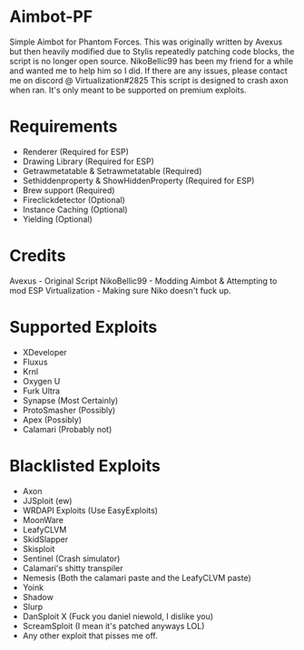 # Aimbot-PF
Simple Aimbot for Phantom Forces.
This was originally written by Avexus but then heavily modified due to Stylis repeatedly patching code blocks, the script is no longer open source.
NikoBellic99 has been my friend for a while and wanted me to help him so I did.
If there are any issues, please contact me on discord @ Virtualization#2825
This script is designed to crash axon when ran. It's only meant to be supported on premium exploits. 

# Requirements
- Renderer (Required for ESP)
- Drawing Library (Required for ESP)
- Getrawmetatable & Setrawmetatable (Required)
- Sethiddenproperty & ShowHiddenProperty (Required for ESP)
- Brew support (Required)
- Fireclickdetector (Optional)
- Instance Caching (Optional)
- Yielding (Optional)

# Credits
Avexus - Original Script
NikoBellic99 - Modding Aimbot & Attempting to mod ESP
Virtualization - Making sure Niko doesn't fuck up.

# Supported Exploits
- XDeveloper
- Fluxus
- Krnl
- Oxygen U
- Furk Ultra
- Synapse (Most Certainly)
- ProtoSmasher (Possibly)
- Apex (Possibly)
- Calamari (Probably not)

# Blacklisted Exploits
- Axon
- JJSploit (ew)
- WRDAPI Exploits (Use EasyExploits)
- MoonWare
- LeafyCLVM
- SkidSlapper
- Skisploit
- Sentinel (Crash simulator)
- Calamari's shitty transpiler
- Nemesis (Both the calamari paste and the LeafyCLVM paste)
- Yoink
- Shadow
- Slurp
- DanSploit X (Fuck you daniel niewold, I dislike you)
- ScreamSploit (I mean it's patched anyways LOL)
- Any other exploit that pisses me off.
